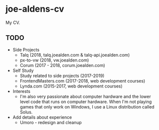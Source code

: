# joe-aldens-cv

My CV.

## TODO

- Side Projects
  - Talq (2018, talq.joealden.com & talq-api.joealden.com)
  - px-to-vw (2018, vw.joealden.com)
  - Corum (2017 - 2018, corum.joealden.com)
- Self Study
  - Study related to side projects (2017-2019)
  - FrontendMasters.com (2017-2018, web development courses)
  - Lynda.com (2015-2017, web development courses)
- Interests
  - I'm also very passionate about computer hardware and the lower level code
    that runs on computer hardware. When I'm not playing games that only work on
    Windows, I use a Linux distribution called Solus.
- Add details about experience
  - Umoro - redesign and cleanup
